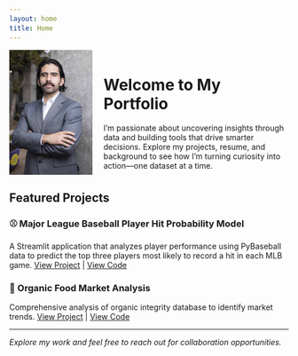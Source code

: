 ```yaml
---
layout: home
title: Home
---
```

<div style="display: flex; align-items: center; gap: 20px;">
  <img src="headshot.jpg" alt="Headshot" width="150">
  <div>
    <h1>Welcome to My Portfolio</h1>
    I’m passionate about uncovering insights through data and building tools that drive smarter decisions.  
    Explore my projects, resume, and background to see how I’m turning curiosity into action—one dataset at a time.
  </div>
</div>


## Featured Projects

### ⚾ Major League Baseball Player Hit Probability Model
A Streamlit application that analyzes player performance using PyBaseball data to predict the top three players most likely to record a hit in each MLB game.
[View Project](your-streamlit-link) | [View Code](https://github.com/RuizOsvaldo/mlb_prop_predictor)

### 🥬 Organic Food Market Analysis  
Comprehensive analysis of organic integrity database to identify market trends.
[View Project](your-streamlit-link) | [View Code](github-repo-link)

---

*Explore my work and feel free to reach out for collaboration opportunities.*
